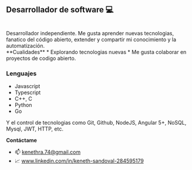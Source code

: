 ## Desarrollador de software 💻
<br>
Desarrollador independiente. Me gusta aprender nuevas tecnologias, fanatico del código abierto, extender y compartir mi conocimiento y la automatización.
<br>
**Cualidades**
* Explorando tecnologias nuevas
* Me gusta colaborar en proyectos de codigo abierto.

### Lenguajes
* Javascript
* Typescript
* C++, C
* Python
* Go

Y el control de tecnologias como Git, Github, NodeJS, Angular 5+, NoSQL, Mysql, JWT, HTTP, etc.

**Contáctame**
* 📫 kenethra.74@gmail.com
* 📈 www.linkedin.com/in/keneth-sandoval-284595179

